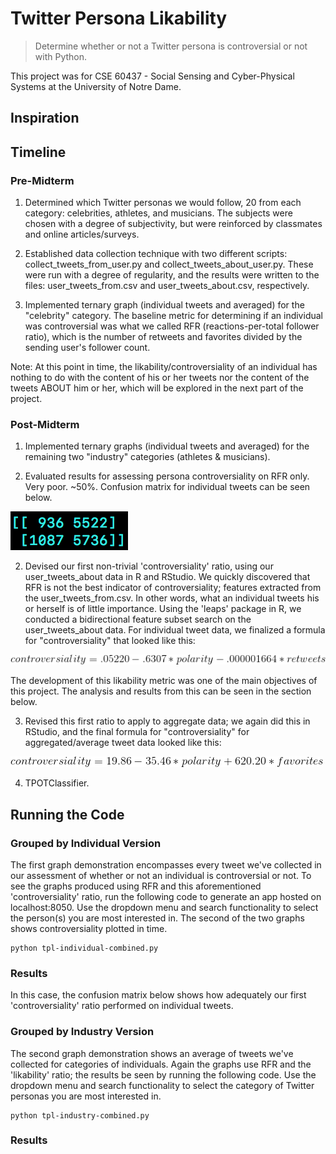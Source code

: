 # Twitter Persona Likability

> Determine whether or not a Twitter persona is controversial or not with Python.

This project was for CSE 60437 - Social Sensing and Cyber-Physical Systems at the University of Notre Dame.

## Inspiration

## Timeline

### Pre-Midterm

1. Determined which Twitter personas we would follow, 20 from each category: celebrities, athletes, and musicians. The subjects were chosen with a degree of subjectivity, but were reinforced by classmates and online articles/surveys.

2. Established data collection technique with two different scripts: collect_tweets_from_user.py and collect_tweets_about_user.py. These were run with a degree of regularity, and the results were written to the files: user_tweets_from.csv and user_tweets_about.csv, respectively.

3. Implemented ternary graph (individual tweets and averaged) for the "celebrity" category. The baseline metric for determining if an individual was controversial was what we called RFR (reactions-per-total follower ratio), which is the number of retweets and favorites divided by the sending user's follower count.

Note: At this point in time, the likability/controversiality of an individual has nothing to do with the content of his or her tweets nor the content of the tweets ABOUT him or her, which will be explored in the next part of the project.

### Post-Midterm

1. Implemented ternary graphs (individual tweets and averaged) for the remaining two "industry" categories (athletes & musicians).

2. Evaluated results for assessing persona controversiality on RFR only. Very poor. ~50%. Confusion matrix for individual tweets can be seen below.

![alt text](confusion_mat.png)

2. Devised our first non-trivial 'controversiality' ratio, using our user_tweets_about data in R and RStudio. We quickly discovered that RFR is not the best indicator of controversiality; features extracted from the user_tweets_from.csv. In other words, what an individual tweets his or herself is of little importance. Using the 'leaps' package in R, we conducted a bidirectional feature subset search on the user_tweets_about data. For individual tweet data, we finalized a formula for "controversiality" that looked like this: 

![alt text](controversiality.gif)

The development of this likability metric was one of the main objectives of this project. The analysis and results from this can be seen in the section below.

3. Revised this first ratio to apply to aggregate data; we again did this in RStudio, and the final formula for "controversiality" for aggregated/average tweet data looked like this:

![alt text](controversiality2.gif)

4. TPOTClassifier.

## Running the Code

### Grouped by Individual Version

The first graph demonstration encompasses every tweet we've collected in our assessment of whether or not an individual is controversial or not. To see the graphs produced using RFR and this aforementioned 'controversiality' ratio, run the following code to generate an app hosted on localhost:8050. Use the dropdown menu and search functionality to select the person(s) you are most interested in. The second of the two graphs shows controversiality plotted in time.

```
python tpl-individual-combined.py
```

### Results

In this case, the confusion matrix below shows how adequately our first 'controversiality' ratio performed on individual tweets. 


### Grouped by Industry Version

The second graph demonstration shows an average of tweets we've collected for categories of individuals. Again the graphs use RFR and the 'likability' ratio; the results be seen by running the following code. Use the dropdown menu and search functionality to select the category of Twitter personas you are most interested in.

```
python tpl-industry-combined.py
```

### Results

